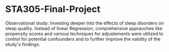 # STA305-Final-Project
Observational study: Investing deeper into the effects of sleep disorders on sleep quality. Instead of linear Regression, comprehensive appraoches like propensity scores and various techniques for adjustements were utilized to control for potential confounders and to further improve the validity of the study's findings.

